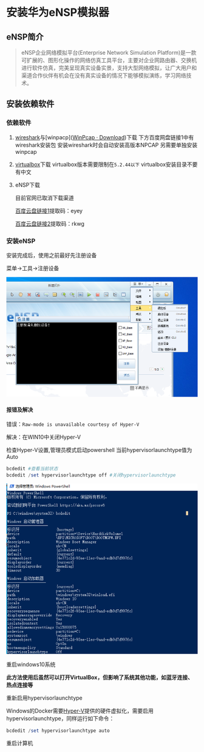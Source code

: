 # 安装华为eNSP模拟器

## eNSP简介

> eNSP企业网络模拟平台(Enterprise Network Simulation 
> Platform)是一款可扩展的、图形化操作的网络仿真工具平台，主要对企业网路由器、交换机进行软件仿真，完美呈现真实设备实景，支持大型网络模拟，让广大用户和渠道合作伙伴有机会在没有真实设备的情况下能够模拟演练，学习网络技术。

## 安装依赖软件

### 依赖软件

1. [wireshark](https://www.wireshark.org/download.html)与[winpacp]([WinPcap · Download](https://www.winpcap.org/install/default.htm))下载
   下方百度网盘链接1中有wireshark安装包
   安装wireshark时会自动安装高版本NPCAP
   另需要单独安装winpcap

2. [virtualbox](https://www.virtualbox.org/wiki/Downloadshttps://www.virtualbox.org/wiki/Downloads)下载
    virtualbox版本需要限制在`5.2.44以下`
    virtualbox安装目录不要有中文

3. eNSP下载
   
    目前官网已取消下载渠道
   
    [百度云盘链接1](https://pan.baidu.com/s/1uSeJPe0oPy5qdqXY2pT-3Q)提取码：eyey
   
    [百度云盘链接2](https://pan.baidu.com/s/1lOr02FH0Zt0vQB5coWZptw)提取码：rkwg

### 安装eNSP

安装完成后，使用之前最好先注册设备

菜单->工具->注册设备

![register](../images/register.png)

#### 报错及解决

错误：`Raw-mode is unavailable courtesy of Hyper-V`

解决：在WIN10中关闭Hyper-V

检查Hyper-V设置,管理员模式启动powershell
当前hypervisorlaunchtype值为Auto

```powershell
bcdedit #查看当前状态
bcdedit /set hypervisorlaunchtype off #关闭hypervisorlaunchtype
```

 ![bcdedit](../images/bcdedit.png)

重启windows10系统

**此方法使用后虽然可以打开VirtualBox，但影响了系统其他功能，如蓝牙连接、热点连接等**

重新启用hypervisorlaunchtype

Windows的Docker需要[Hyper-V](https://so.csdn.net/so/search?q=Hyper-V&spm=1001.2101.3001.7020)提供的硬件虚拟化，需要启用 hypervisorlaunchtype，同样运行如下命令：

```powershell
bcdedit /set hypervisorlaunchtype auto
```

重启计算机
